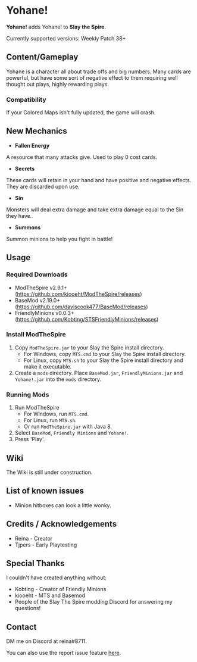 # Yohane!

**Yohane!** adds Yohane! to **Slay the Spire**.

Currently supported versions: 
Weekly Patch 38+

## Content/Gameplay ##
Yohane is a character all about trade offs and big numbers. Many cards are powerful, but have some sort of negative effect to them requiring well thought out plays, highly rewarding plays. 

### Compatibility ###
If your Colored Maps isn't fully updated, the game will crash.

## New Mechanics ##
* **Fallen Energy**

A resource that many attacks give. Used to play 0 cost cards.
* **Secrets**

These cards will retain in your hand and have positive and negative effects. They are discarded upon use.
* **Sin**

Monsters will deal extra damage and take extra damage equal to the Sin they have.
* **Summons**

Summon minions to help you fight in battle!

## Usage ##
### Required Downloads ###
* ModTheSpire v2.9.1+ (https://github.com/kiooeht/ModTheSpire/releases)
* BaseMod v2.19.0+ (https://github.com/daviscook477/BaseMod/releases)
* FriendlyMinions v0.0.3+ (https://github.com/Kobting/STSFriendlyMinions/releases)

### Install ModTheSpire ###
1. Copy `ModTheSpire.jar` to your Slay the Spire install directory.
    * For Windows, copy `MTS.cmd` to your Slay the Spire install directory.
    * For Linux, copy `MTS.sh` to your Slay the Spire install directory and make it executable.
2. Create a `mods` directory. Place `BaseMod.jar`, `FriendlyMinions.jar` and `Yohane!.jar` into the `mods` directory.

### Running Mods ###
1. Run ModTheSpire
    * For Windows, run `MTS.cmd`.
    * For Linux, run `MTS.sh`.
    * Or run `ModTheSpire.jar` with Java 8.
2. Select `BaseMod`, `Friendly Minions` and `Yohane!`.
3. Press 'Play'.

## Wiki ##
The Wiki is still under construction.

## List of known issues ##
* Minion hitboxes can look a little wonky.

## Credits / Acknowledgements ##
* Reina - Creator
* Tjpers - Early Playtesting

## Special Thanks ##

I couldn't have created anything without:
* Kobting - Creator of Friendly Minions
* kiooeht - MTS and Basemod
* People of the Slay The Spire modding Discord for answering my questions!

## Contact ##

DM me on Discord at reina#8711. 

You can also use the report issue feature [here](https://github.com/ReinaSHSL/Yohane-/issues).

